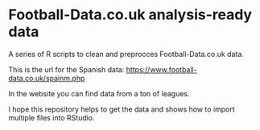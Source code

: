 # Football-Data.co.uk analysis-ready data
A series of R scripts to clean and preprocces Football-Data.co.uk data.

This is the url for the Spanish data: https://www.football-data.co.uk/spainm.php

In the website you can find data from a ton of leagues.

I hope this repository helps to get the data and shows how to import multiple files into RStudio.
